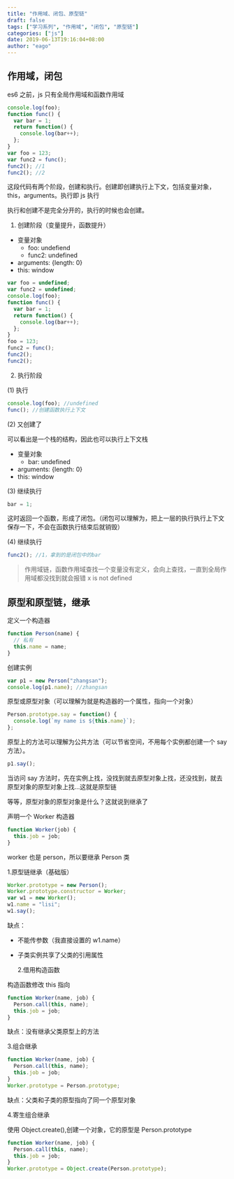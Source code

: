 ```yaml
---
title: "作用域、闭包、原型链"
draft: false
tags: ["学习系列", "作用域", "闭包", "原型链"]
categories: ["js"]
date: 2019-06-13T19:16:04+08:00
author: "eago"
---
```


## 作用域，闭包

es6 之前，js 只有全局作用域和函数作用域

```js
console.log(foo);
function func() {
  var bar = 1;
  return function() {
    console.log(bar++);
  };
}
var foo = 123;
var func2 = func();
func2(); //1
func2(); //2
```

这段代码有两个阶段，创建和执行。创建即创建执行上下文，包括变量对象，this，arguments。执行即 js 执行

执行和创建不是完全分开的，执行的时候也会创建。

1. 创建阶段（变量提升，函数提升）

- 变量对象
  - foo: undefiend
  - func2: undefined
- arguments: {length: 0}
- this: window

```js
var foo = undefined;
var func2 = undefined;
console.log(foo);
function func() {
  var bar = 1;
  return function() {
    console.log(bar++);
  };
}
foo = 123;
func2 = func();
func2();
func2();
```

2. 执行阶段

(1) 执行

```js
console.log(foo); //undefined
func(); //创建函数执行上下文
```

(2) 又创建了

可以看出是一个栈的结构，因此也可以执行上下文栈

- 变量对象
  - bar: undefined
- arguments: {length: 0}
- this: window

(3) 继续执行

```js
bar = 1;
```

这时返回一个函数，形成了闭包。（闭包可以理解为，把上一层的执行执行上下文保存一下，不会在函数执行结束后就销毁）

(4) 继续执行

```js
func2(); //1，拿到的是闭包中的bar
```

> 作用域链，函数作用域查找一个变量没有定义，会向上查找，一直到全局作用域都没找到就会报错 x is not defined

## 原型和原型链，继承

定义一个构造器

```js
function Person(name) {
  // 私有
  this.name = name;
}
```

创建实例

```js
var p1 = new Person("zhangsan");
console.log(p1.name); //zhangsan
```

原型或原型对象（可以理解为就是构造器的一个属性，指向一个对象）

```js
Person.prototype.say = function() {
  console.log(`my name is ${this.name}`);
};
```

原型上的方法可以理解为公共方法（可以节省空间，不用每个实例都创建一个 say 方法）。

```js
p1.say();
```

当访问 say 方法时，先在实例上找，没找到就去原型对象上找，还没找到，就去原型对象的原型对象上找...这就是原型链

等等，原型对象的原型对象是什么？这就说到继承了

声明一个 Worker 构造器

```js
function Worker(job) {
  this.job = job;
}
```

worker 也是 person，所以要继承 Person 类

1.原型链继承（基础版）

```js
Worker.prototype = new Person();
Worker.prototype.constructor = Worker;
var w1 = new Worker();
w1.name = "lisi";
w1.say();
```

缺点：

- 不能传参数（我直接设置的 w1.name）
- 子类实例共享了父类的引用属性

  2.借用构造函数

构造函数修改 this 指向

```js
function Worker(name, job) {
  Person.call(this, name);
  this.job = job;
}
```

缺点：没有继承父类原型上的方法

3.组合继承

```js
function Worker(name, job) {
  Person.call(this, name);
  this.job = job;
}
Worker.prototype = Person.prototype;
```

缺点：父类和子类的原型指向了同一个原型对象

4.寄生组合继承

使用 Object.create(),创建一个对象，它的原型是 Person.prototype

```js
function Worker(name, job) {
  Person.call(this, name);
  this.job = job;
}
Worker.prototype = Object.create(Person.prototype);
```
